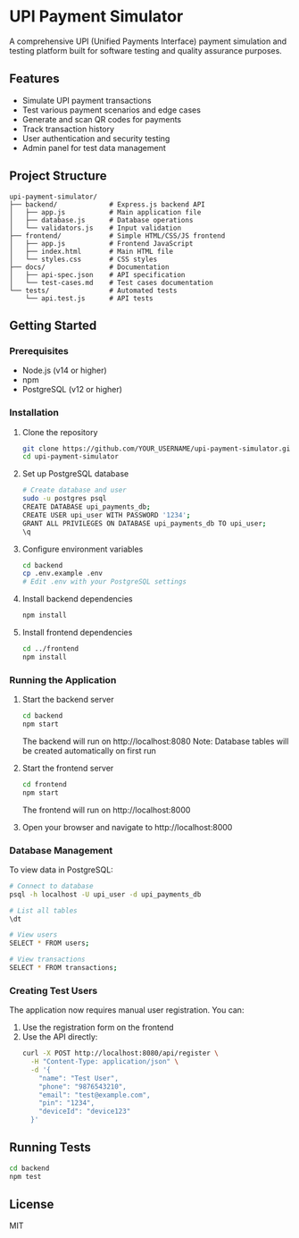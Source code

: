 # UPI Payment Simulator

A comprehensive UPI (Unified Payments Interface) payment simulation and testing platform built for software testing and quality assurance purposes.

## Features

- Simulate UPI payment transactions
- Test various payment scenarios and edge cases
- Generate and scan QR codes for payments
- Track transaction history
- User authentication and security testing
- Admin panel for test data management

## Project Structure

```
upi-payment-simulator/
├── backend/             # Express.js backend API
│   ├── app.js           # Main application file
│   ├── database.js      # Database operations
│   └── validators.js    # Input validation
├── frontend/            # Simple HTML/CSS/JS frontend
│   ├── app.js           # Frontend JavaScript
│   ├── index.html       # Main HTML file
│   └── styles.css       # CSS styles
├── docs/                # Documentation
│   ├── api-spec.json    # API specification
│   └── test-cases.md    # Test cases documentation
└── tests/               # Automated tests
    └── api.test.js      # API tests
```

## Getting Started

### Prerequisites

- Node.js (v14 or higher)
- npm
- PostgreSQL (v12 or higher)

### Installation

1. Clone the repository
   ```bash
   git clone https://github.com/YOUR_USERNAME/upi-payment-simulator.git
   cd upi-payment-simulator
   ```

2. Set up PostgreSQL database
   ```bash
   # Create database and user
   sudo -u postgres psql
   CREATE DATABASE upi_payments_db;
   CREATE USER upi_user WITH PASSWORD '1234';
   GRANT ALL PRIVILEGES ON DATABASE upi_payments_db TO upi_user;
   \q
   ```

3. Configure environment variables
   ```bash
   cd backend
   cp .env.example .env
   # Edit .env with your PostgreSQL settings
   ```

4. Install backend dependencies
   ```bash
   npm install
   ```

5. Install frontend dependencies
   ```bash
   cd ../frontend
   npm install
   ```

### Running the Application

1. Start the backend server
   ```bash
   cd backend
   npm start
   ```
   The backend will run on http://localhost:8080
   Note: Database tables will be created automatically on first run

2. Start the frontend server
   ```bash
   cd frontend
   npm start
   ```
   The frontend will run on http://localhost:8000

3. Open your browser and navigate to http://localhost:8000

### Database Management

To view data in PostgreSQL:
```bash
# Connect to database
psql -h localhost -U upi_user -d upi_payments_db

# List all tables
\dt

# View users
SELECT * FROM users;

# View transactions
SELECT * FROM transactions;
```

### Creating Test Users

The application now requires manual user registration. You can:
1. Use the registration form on the frontend
2. Use the API directly:
   ```bash
   curl -X POST http://localhost:8080/api/register \
     -H "Content-Type: application/json" \
     -d '{
       "name": "Test User",
       "phone": "9876543210",
       "email": "test@example.com",
       "pin": "1234",
       "deviceId": "device123"
     }'
   ```

## Running Tests

```bash
cd backend
npm test
```

## License

MIT
